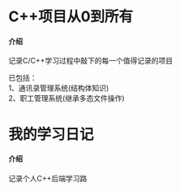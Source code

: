 # C++项目从0到所有

#### 介绍
记录C/C++学习过程中敲下的每一个值得记录的项目  
  
已包括：  
    1、通讯录管理系统(结构体知识)  
    2、职工管理系统(继承多态文件操作)

# 我的学习日记

#### 介绍
记录个人C++后端学习路
